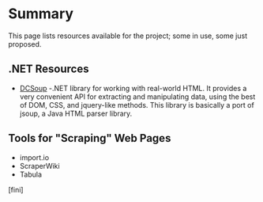 # Summary
This page lists resources available for the project; some in use, some just proposed.

## .NET Resources
- [DCSoup](https://www.nuget.org/packages/dcsoup/) -.NET library for working with real-world HTML. It provides a very convenient API for extracting and manipulating data, using the best of DOM, CSS, and jquery-like methods.
This library is basically a port of jsoup, a Java HTML parser library.

## Tools for "Scraping" Web Pages
- import.io
- ScraperWiki
- Tabula

[fini]
